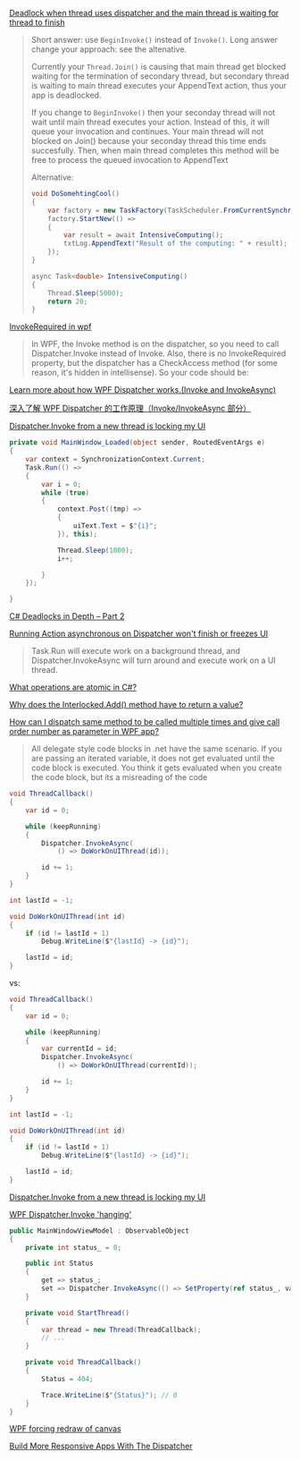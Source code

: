 [Deadlock when thread uses dispatcher and the main thread is waiting for thread to finish](https://stackoverflow.com/questions/24211934/deadlock-when-thread-uses-dispatcher-and-the-main-thread-is-waiting-for-thread-t)

> Short answer: use `BeginInvoke()` instead of `Invoke()`.  Long answer change your approach: see the altenative.
>
> Currently your `Thread.Join()` is causing that main thread get blocked waiting for the termination of secondary thread, but  secondary thread is waiting to main thread executes your AppendText  action, thus your app is deadlocked. 
>
> If you change to `BeginInvoke()` then your seconday thread will not wait until main thread executes your action. Instead of this,  it will queue your invocation and continues. Your main thread will not  blocked on Join() because your seconday thread this time ends  succesfully. Then, when main thread completes this method will be free  to process the queued invocation to AppendText
>
> Alternative:
>
> ```cs
> void DoSomehtingCool()
> {
>     var factory = new TaskFactory(TaskScheduler.FromCurrentSynchronizationContext());
>     factory.StartNew(() =>
>     {
>         var result = await IntensiveComputing();
>         txtLog.AppendText("Result of the computing: " + result);
>     });
> }
> 
> async Task<double> IntensiveComputing()
> {
>     Thread.Sleep(5000);
>     return 20;
> }
> ```

[InvokeRequired in wpf](https://stackoverflow.com/questions/15504826/invokerequired-in-wpf)

> In WPF, the Invoke method is on the dispatcher, so you need to call Dispatcher.Invoke instead of Invoke. Also, there is no InvokeRequired property, but the dispatcher has a CheckAccess method (for some reason, it's hidden in intellisense). So your code should be:

[Learn more about how WPF Dispatcher works.(Invoke and InvokeAsync)](https://getandplay.github.io/2019/05/16/Learn-more-about-how-WPF-Dispatcher-works-Invoke-and-InvokeAsync/)

[深入了解 WPF Dispatcher 的工作原理（Invoke/InvokeAsync 部分）](https://blog.walterlv.com/post/dotnet/2017/09/26/dispatcher-invoke-async.html)

[Dispatcher.Invoke from a new thread is locking my UI](https://stackoverflow.com/questions/8527778/dispatcher-invoke-from-a-new-thread-is-locking-my-ui)

```csharp
private void MainWindow_Loaded(object sender, RoutedEventArgs e)
{
    var context = SynchronizationContext.Current;
    Task.Run(() =>
    {
        var i = 0;
        while (true)
        {
            context.Post((tmp) =>
            {
                uiText.Text = $"{i}";
            }), this);

            Thread.Sleep(1000);
            i++;

        }
    });

}
```

[C# Deadlocks in Depth – Part 2](https://michaelscodingspot.com/c-deadlocks-in-depth-part-2/)

[Running Action asynchronous on Dispatcher won't finish or freezes UI](https://stackoverflow.com/questions/38723085/running-action-asynchronous-on-dispatcher-wont-finish-or-freezes-ui)

> Task.Run will execute work on a background thread, and Dispatcher.InvokeAsync will turn around and execute work on a UI thread.

[What operations are atomic in C#?](https://stackoverflow.com/questions/11745440/what-operations-are-atomic-in-c)

[Why does the Interlocked.Add() method have to return a value?](https://stackoverflow.com/questions/28850481/why-does-the-interlocked-add-method-have-to-return-a-value)

[How can I dispatch same method to be called multiple times and give call order number as parameter in WPF app?](https://stackoverflow.com/questions/49288704/how-can-i-dispatch-same-method-to-be-called-multiple-times-and-give-call-order-n)

> All delegate style code blocks in .net have the same scenario. If you are passing an iterated variable, it does not get evaluated until the code block is executed. You think it gets evaluated when you create the code block, but its a misreading of the code

```csharp
void ThreadCallback()
{
    var id = 0;

    while (keepRunning)
    {
        Dispatcher.InvokeAsync(
            () => DoWorkOnUIThread(id));

        id += 1;
    }
}

int lastId = -1;

void DoWorkOnUIThread(int id)
{
    if (id != lastId + 1)
        Debug.WriteLine($"{lastId} -> {id}");

    lastId = id;
}
```

vs:

```csharp
void ThreadCallback()
{
    var id = 0;

    while (keepRunning)
    {
        var currentId = id;
        Dispatcher.InvokeAsync(
            () => DoWorkOnUIThread(currentId));

        id += 1;
    }
}

int lastId = -1;

void DoWorkOnUIThread(int id)
{
    if (id != lastId + 1)
        Debug.WriteLine($"{lastId} -> {id}");

    lastId = id;
}
```

[Dispatcher.Invoke from a new thread is locking my UI](https://stackoverflow.com/questions/8527778/dispatcher-invoke-from-a-new-thread-is-locking-my-ui)

[WPF Dispatcher.Invoke 'hanging'](https://stackoverflow.com/questions/264163/wpf-dispatcher-invoke-hanging)

```csharp
public MainWindowViewModel : ObservableObject
{
    private int status_ = 0;

    public int Status
    {
        get => status_;
        set => Dispatcher.InvokeAsync(() => SetProperty(ref status_, value));
    }

    private void StartThread()
    {
        var thread = new Thread(ThreadCallback);
        // ...
    }

    private void ThreadCallback()
    {
        Status = 404;

        Trace.WriteLine($"{Status}"); // 0
    }
}
```

[WPF forcing redraw of canvas](https://stackoverflow.com/questions/5959217/wpf-forcing-redraw-of-canvas)

[Build More Responsive Apps With The Dispatcher](https://learn.microsoft.com/en-us/archive/msdn-magazine/2007/october/wpf-threads-build-more-responsive-apps-with-the-dispatcher)
